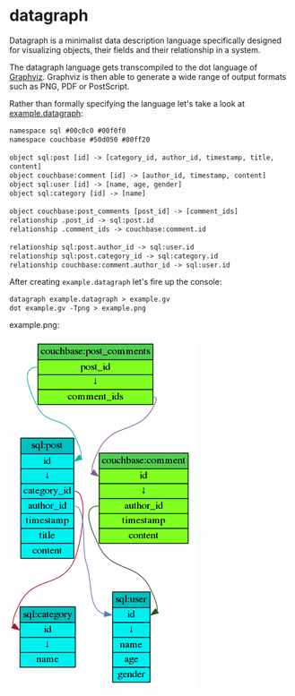 datagraph
=========

Datagraph is a minimalist data description language specifically designed for visualizing objects, their fields and their relationship in a system.

The datagraph language gets transcompiled to the dot language of [Graphviz](http://graphviz.org/).  Graphviz is then able to generate a wide range of output formats such as PNG, PDF or PostScript.

Rather than formally specifying the language let's take a look at [example.datagraph](example.datagraph):

    namespace sql #00c0c0 #00f0f0
    namespace couchbase #50d050 #80ff20

    object sql:post [id] -> [category_id, author_id, timestamp, title, content]
    object couchbase:comment [id] -> [author_id, timestamp, content]
    object sql:user [id] -> [name, age, gender]
    object sql:category [id] -> [name]

    object couchbase:post_comments [post_id] -> [comment_ids]
    relationship .post_id -> sql:post.id
    relationship .comment_ids -> couchbase:comment.id

    relationship sql:post.author_id -> sql:user.id
    relationship sql:post.category_id -> sql:category.id
    relationship couchbase:comment.author_id -> sql:user.id

After creating `example.datagraph` let's fire up the console:

    datagraph example.datagraph > example.gv
    dot example.gv -Tpng > example.png

example.png:

![example](example.png)
